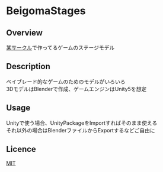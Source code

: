 # BeigomaStages
## Overview

[某サークル](http://tut-cc.org/)で作ってるゲームのステージモデル  

## Description

ベイブレード的なゲームのためのモデルがいろいろ  
3DモデルはBlenderで作成、ゲームエンジンはUnity5を想定  

## Usage

Unityで使う場合、UnityPackageをImportすればそのまま使える  
それ以外の場合はBlenderファイルからExportするなどご自由に  

## Licence

[MIT](https://github.com/tcnksm/tool/blob/master/LICENCE)

